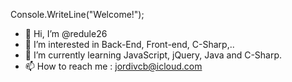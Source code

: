 Console.WriteLine("Welcome!");

- 👋 Hi, I’m @redule26
- 👀 I’m interested in Back-End, Front-end, C-Sharp,.. 
- 🌱 I’m currently learning JavaScript, jQuery, Java and C-Sharp.
- 📫 How to reach me : jordivcb@icloud.com

<!---
redule26/redule26 is a ✨ special ✨ repository because its `README.md` (this file) appears on your GitHub profile.
You can click the Preview link to take a look at your changes.

- 💞️ I’m looking to collaborate on ...
- 📫 How to reach me ...

--->
